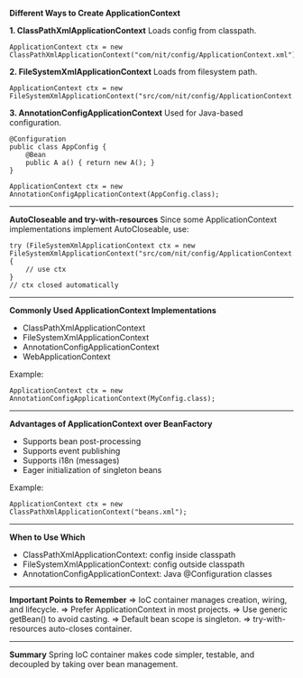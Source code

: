 **Different Ways to Create ApplicationContext**

**1. ClassPathXmlApplicationContext**
Loads config from classpath.

```
ApplicationContext ctx = new ClassPathXmlApplicationContext("com/nit/config/ApplicationContext.xml");
```

**2. FileSystemXmlApplicationContext**
Loads from filesystem path.

```
ApplicationContext ctx = new FileSystemXmlApplicationContext("src/com/nit/config/ApplicationContext.xml");
```

**3. AnnotationConfigApplicationContext**
Used for Java-based configuration.

```
@Configuration
public class AppConfig {
    @Bean
    public A a() { return new A(); }
}

ApplicationContext ctx = new AnnotationConfigApplicationContext(AppConfig.class);
```

---

**AutoCloseable and try-with-resources**
Since some ApplicationContext implementations implement AutoCloseable, use:

```
try (FileSystemXmlApplicationContext ctx = new FileSystemXmlApplicationContext("src/com/nit/config/ApplicationContext.xml")) {
    // use ctx
}
// ctx closed automatically
```

---
**Commonly Used ApplicationContext Implementations**

* ClassPathXmlApplicationContext
* FileSystemXmlApplicationContext
* AnnotationConfigApplicationContext
* WebApplicationContext

Example:

```
ApplicationContext ctx = new AnnotationConfigApplicationContext(MyConfig.class);
```

---

**Advantages of ApplicationContext over BeanFactory**

* Supports bean post-processing
* Supports event publishing
* Supports i18n (messages)
* Eager initialization of singleton beans

Example:

```
ApplicationContext ctx = new ClassPathXmlApplicationContext("beans.xml");
```

---

**When to Use Which**

* ClassPathXmlApplicationContext: config inside classpath
* FileSystemXmlApplicationContext: config outside classpath
* AnnotationConfigApplicationContext: Java @Configuration classes

---

**Important Points to Remember**
\=> IoC container manages creation, wiring, and lifecycle.
\=> Prefer ApplicationContext in most projects.
\=> Use generic getBean() to avoid casting.
\=> Default bean scope is singleton.
\=> try-with-resources auto-closes container.

---

**Summary**
Spring IoC container makes code simpler, testable, and decoupled by taking over bean management.
